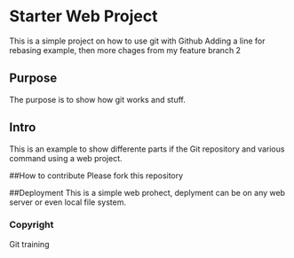 # Starter Web Project
This is a simple project on how to use git with Github
Adding a line for rebasing example, then more chages from my feature branch 2

## Purpose
The purpose is to show how git works and stuff.

## Intro
This is an example to show differente parts if the Git repository and various command using a web project.

##How to contribute
Please fork this repository

##Deployment
This is a simple web prohect, deplyment can be on any web server or even local file system.

### Copyright
Git training
